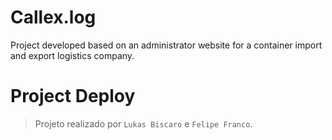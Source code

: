 # Callex.log
Project developed based on an administrator website for a container import and export logistics company.

# Project Deploy


> Projeto realizado por `Lukas Biscaro` e `Felipe Franco`.

